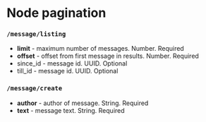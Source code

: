 # Node pagination

### `/message/listing`

* **limit** - maximum number of messages. Number. Required
* **offset** - offset from first message in results. Number. Required
* since_id - message id. UUID. Optional
* till_id - message id. UUID. Optional
 
### `/message/create`

* **author** - author of message. String. Required
* **text** - message text. String. Required